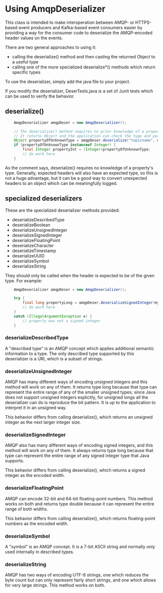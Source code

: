 # Using AmqpDeserializer

This class is intended to make interoperation between AMQP- or HTTPS-based event producers and Kafka-based
event consumers easier by providing a way for the consumer code to deserialize the AMQP-encoded header values
on the events.

There are two general approaches to using it:

* calling the deserialize() method and then casting the returned Object to a useful type
* calling one of the more specialized deserialize*() methods which return specific types

To use the deserializer, simply add the java file to your project.

If you modify the deserializer, DeserTests.java is a set of Junit tests which can be used to
verify the behavior.

## deserialize()

```java
    AmqpDeserializer amqpDeser = new AmqpDeserializer();

    // The deserialize() method requires no prior knowledge of a property's type.
    // It returns Object and the application can check the type and perform a cast later.
    Object propertyOfUnknownType = amqpDeser.deserialize("topicname", myHeader.value());
    if (propertyOfUnknownType instanceof Integer) {
        final Integer propertyInt = (Integer)propertyOfUnknownType;
        // do work here
    }
```

As the comment says, deserialize() requires no knowledge of a property's type. Generally, expected headers
will also have an expected type, so this is not a huge advantage, but it can be a good way to convert
unexpected headers to an object which can be meaningfully logged.

## specialized deserializers

These are the specialized deserializer methods provided:

* deserializeDescribedType
* deserializeBoolean
* deserializeUnsignedInteger
* deserializeSignedInteger
* deserializeFloatingPoint
* deserializeCharacter
* deserializeTimestamp
* deserializeUUID
* deserializeSymbol
* deserializeString

They should only be called when the header is expected to be of the given type. For example:

```java
    AmqpDeserializer amqpDeser = new AmqpDeserializer();

    try {
        final long propertyLong = amqpDeser.deserializeSignedInteger(myHeader.value());
        // do work here
    }
    catch (IllegalArgumentException e) {
        // property was not a signed integer
    }
```

### deserializeDescribedType

A "described type" is an AMQP concept which applies additional semantic information to a type. The only
described type supported by this deserializer is a URI, which is a subset of strings.

### deserializeUnsignedInteger

AMQP has many different ways of encoding unsigned integers and this method will work on any of them.
It returns type long because that type can represent the entire range of any of the smaller unsigned types;
since Java does not support unsigned integers explicitly, for unsigned longs all the deserializer can do is
reproduce the bit pattern. It is up to the application to interpret it in an unsigned way.

This behavior differs from calling deserialize(), which returns an unsigned integer as the next larger
integer size.

### deserializeSignedInteger

AMQP also has many different ways of encoding signed integers, and this method will work on any of them.
It always returns type long because that type can represent the entire range of any signed integer type that
Java supports.

This behavior differs from calling deserialize(), which returns a signed integer as the encoded width.

### deserializeFloatingPoint

AMQP can encode 32-bit and 64-bit floating-point numbers. This method works on both and returns type double
because it can represent the entire range of both widths.

This behavior differs from calling deserialize(), which returns floating-point numbers as the encoded width.

### deserializeSymbol

A "symbol" is an AMQP concept. It is a 7-bit ASCII string and normally only used internally in described types.

### deserializeString

AMQP has two ways of encoding UTF-8 strings, one which reduces the byte count but can only represent fairly
short strings, and one which allows for very large strings. This method works on both.

